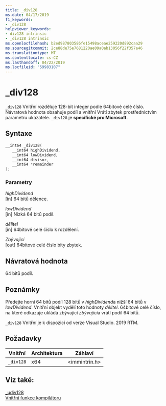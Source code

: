 ```yaml
---
title: _div128
ms.date: 04/17/2019
f1_keywords:
- _div128
helpviewer_keywords:
- div128 intrinsic
- _div128 intrinsic
ms.openlocfilehash: b2ed987803586fe15498aceae259220d892caa29
ms.sourcegitcommit: 2ce88de75e7681220ae09a0ab13056f22f357a46
ms.translationtype: MT
ms.contentlocale: cs-CZ
ms.lasthandoff: 04/22/2019
ms.locfileid: "59983107"
---
```

# <a name="div128"></a>_div128

`_div128` Vnitřní rozděluje 128-bit integer podle 64bitové celé číslo. Návratová hodnota obsahuje podíl a vnitřní Vrátí zbytek prostřednictvím parametru ukazatele. `_div128` je **specifické pro Microsoft**.

## <a name="syntax"></a>Syntaxe

```C
__int64 _div128(
   __int64 highDividend,
   __int64 lowDividend,
   __int64 divisor,
   __int64 *remainder
);
```

### <a name="parameters"></a>Parametry

*highDividend* \
[in] 64 bitů dělence.

*lowDividend* \
[in] Nízká 64 bitů podíl.

*dělitel* \
[in] 64bitové celé číslo k rozdělení.

*Zbývající* \
[out] 64bitové celé číslo bity zbytek.

## <a name="return-value"></a>Návratová hodnota

64 bitů podíl.

## <a name="remarks"></a>Poznámky

Předejte horní 64 bitů podíl 128 bitů v *highDividend*a nižší 64 bitů v *lowDividend*. Vnitřní objekt vydělí toto hodnoty *dělitel*. 64bitové celé číslo, na které odkazuje ukládá zbývající *zbývající*a vrátí podíl 64 bitů.

`_div128` Vnitřní je k dispozici od verze Visual Studio. 2019 RTM.

## <a name="requirements"></a>Požadavky

|Vnitřní|Architektura|Záhlaví|
|---------------|------------------|------------|
|`_div128`|x64|\<immintrin.h>|

## <a name="see-also"></a>Viz také:

[_udiv128](udiv128.md) \
[Vnitřní funkce kompilátoru](compiler-intrinsics.md)

